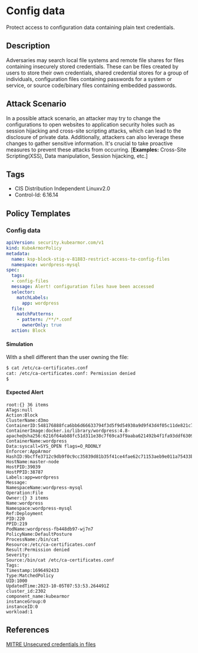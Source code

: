 # Config data
Protect access to configuration data containing plain text credentials.

## Description
Adversaries may search local file systems and remote file shares for files containing insecurely stored credentials. These can be files created by users to store their own credentials, shared credential stores for a group of individuals, configuration files containing passwords for a system or service, or source code/binary files containing embedded passwords.

## Attack Scenario
In a possible attack scenario, an attacker may try to change the configurations to open websites to application security holes such as session hijacking and cross-site scripting attacks, which can lead to the disclosure of private data. Additionally, attackers can also leverage these changes to gather sensitive information. It's crucial to take proactive measures to prevent these attacks from occurring. [**Examples:** Cross-Site Scripting(XSS), Data manipulation, Session hijacking, etc.]

## Tags
- CIS Distribution Independent Linuxv2.0
- Control-Id: 6.16.14

## Policy Templates
### Config data
```yaml
apiVersion: security.kubearmor.com/v1
kind: KubeArmorPolicy
metadata:
  name: ksp-block-stig-v-81883-restrict-access-to-config-files
  namespace: wordpress-mysql
spec:
  tags:
  - config-files
  message: Alert! configuration files have been accessed
  selector:
    matchLabels:
      app: wordpress
  file:
    matchPatterns:
    - pattern: /**/*.conf
      ownerOnly: true
  action: Block
```
#### Simulation

With a shell different than the user owning the file:
```sh
$ cat /etc/ca-certificates.conf                                                                                         
cat: /etc/ca-certificates.conf: Permission denied                                                                       
$                                                   
```

#### Expected Alert
```
root:{} 36 items
ATags:null
Action:Block
ClusterName:d3mo
ContainerID:548176888fca6bb6d66633794f3d5f9d54930a9d9f43d4f05c11de821c758c0f
ContainerImage:docker.io/library/wordpress:4.8-apache@sha256:6216f64ab88fc51d311e38c7f69ca3f9aaba621492b4f1fa93ddf63093768845
ContainerName:wordpress
Data:syscall=SYS_OPEN flags=O_RDONLY
Enforcer:AppArmor
HashID:9bcffe3712c9db9f0c9cc35839d81b35f41ce4fae62c71153aeb9e011a75433b
HostName:master-node
HostPID:39039
HostPPID:38787
Labels:app=wordpress
Message:
NamespaceName:wordpress-mysql
Operation:File
Owner:{} 3 items
Name:wordpress
Namespace:wordpress-mysql
Ref:Deployment
PID:220
PPID:219
PodName:wordpress-fb448db97-wj7n7
PolicyName:DefaultPosture
ProcessName:/bin/cat
Resource:/etc/ca-certificates.conf
Result:Permission denied
Severity:
Source:/bin/cat /etc/ca-certificates.conf
Tags:
Timestamp:1696492433
Type:MatchedPolicy
UID:1000
UpdatedTime:2023-10-05T07:53:53.264491Z
cluster_id:2302
component_name:kubearmor
instanceGroup:0
instanceID:0
workload:1
```

## References
[MITRE Unsecured credentials in files](https://attack.mitre.org/techniques/T1552/001/)




